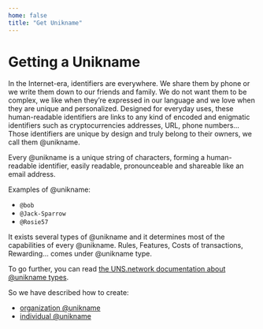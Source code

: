 ```yaml
---
home: false
title: "Get Unikname"
---
```


# Getting a Unikname

In the Internet-era, identifiers are everywhere.
We share them by phone or we write them down to our friends and family.
We do not want them to be complex, we like when they’re expressed in our language and we love when they are unique and personalized.
Designed for everyday uses, these human-readable identifiers are links to any kind of encoded and enigmatic identifiers such as cryptocurrencies addresses, URL, phone numbers...
Those identifiers are unique by design and truly belong to their owners, we call them @unikname.

Every @unikname is a unique string of characters, forming a human-readable identifier, easily readable, pronounceable and shareable like an email address.

Examples of @unikname:

- `@bob`
- `@Jack-Sparrow`
- `@Rosie57`

It exists several types of @unikname and it determines most of the capabilities of every @unikname.
Rules, Features, Costs of transactions, Rewarding... comes under @unikname type.

To go further, you can read [the UNS.network documentation about @unikname types](https://docs.uns.network/uns-network-key-concepts/unik-type.html).

So we have described how to create:

- [organization @unikname](/get-unikname/creating-unikname-organization)
- [individual @unikname](/get-unikname/creating-your-unikname-individual)

